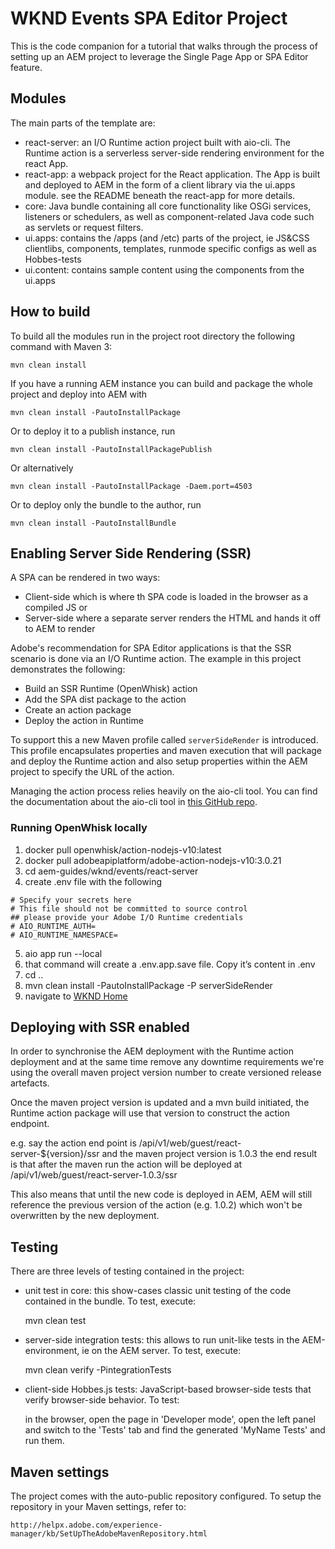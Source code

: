 # WKND Events SPA Editor Project

This is the code companion for a tutorial that walks through the process of setting up an AEM project to leverage the Single Page App or SPA Editor feature.

## Modules

The main parts of the template are:

* react-server: an I/O Runtime action project built with aio-cli. The Runtime action is a serverless server-side rendering environment for the react App.
* react-app: a webpack project for the React application. The App is built and deployed to AEM in the form of a client library via the ui.apps module. see the README beneath the react-app for more details.
* core: Java bundle containing all core functionality like OSGi services, listeners or schedulers, as well as component-related Java code such as servlets or request filters.
* ui.apps: contains the /apps (and /etc) parts of the project, ie JS&CSS clientlibs, components, templates, runmode specific configs as well as Hobbes-tests
* ui.content: contains sample content using the components from the ui.apps

## How to build

To build all the modules run in the project root directory the following command with Maven 3:

    mvn clean install

If you have a running AEM instance you can build and package the whole project and deploy into AEM with  

    mvn clean install -PautoInstallPackage
    
Or to deploy it to a publish instance, run

    mvn clean install -PautoInstallPackagePublish
    
Or alternatively

    mvn clean install -PautoInstallPackage -Daem.port=4503

Or to deploy only the bundle to the author, run

    mvn clean install -PautoInstallBundle

## Enabling Server Side Rendering (SSR)

A SPA can be rendered in two ways:

 - Client-side which is where th SPA code is loaded in the browser as a compiled JS or
 - Server-side where a separate server renders the HTML and hands it off to AEM to render

Adobe's recommendation for SPA Editor applications is that the SSR scenario is done via an I/O Runtime action. The example in this project demonstrates the following:

 - Build an SSR Runtime (OpenWhisk) action
 - Add the SPA dist package to the action
 - Create an action package
 - Deploy the action in Runtime

To support this a new Maven profile called `serverSideRender` is introduced. This profile encapsulates properties and maven execution that will package and deploy the Runtime action and also setup properties within the AEM project to specify the URL of the action.

Managing the action process relies heavily on the aio-cli tool. You can find the documentation about the aio-cli tool in [this GitHub repo](https://github.com/adobe/aio-cli).

### Running OpenWhisk locally

 1. docker pull openwhisk/action-nodejs-v10:latest
 2. docker pull adobeapiplatform/adobe-action-nodejs-v10:3.0.21
 3. cd aem-guides/wknd/events/react-server
 4. create .env file with the following
```
# Specify your secrets here
# This file should not be committed to source control
## please provide your Adobe I/O Runtime credentials
# AIO_RUNTIME_AUTH=
# AIO_RUNTIME_NAMESPACE=
```
 5. aio app run --local
 6. that command will create a .env.app.save file. Copy it’s content in .env
 7. cd ..
 8. mvn clean install -PautoInstallPackage -P serverSideRender
 9. navigate to [WKND Home](http://localhost:4502/content/wknd-events/react)

## Deploying with SSR enabled

In order to synchronise the AEM deployment with the Runtime action deployment and at the same time remove any downtime requirements we're using the overall maven project version number to create versioned release artefacts.

Once the maven project version is updated and a mvn build initiated, the Runtime action package will use that version to construct the action endpoint.

e.g. say the action end point is /api/v1/web/guest/react-server-${version}/ssr and the maven project version is 1.0.3 the end result is that after the maven run the action will be deployed at /api/v1/web/guest/react-server-1.0.3/ssr

This also means that until the new code is deployed in AEM, AEM will still reference the previous version of the action (e.g. 1.0.2) which won't be overwritten by the new deployment.

## Testing

There are three levels of testing contained in the project:

* unit test in core: this show-cases classic unit testing of the code contained in the bundle. To test, execute:

    mvn clean test

* server-side integration tests: this allows to run unit-like tests in the AEM-environment, ie on the AEM server. To test, execute:

    mvn clean verify -PintegrationTests

* client-side Hobbes.js tests: JavaScript-based browser-side tests that verify browser-side behavior. To test:

    in the browser, open the page in 'Developer mode', open the left panel and switch to the 'Tests' tab and find the generated 'MyName Tests' and run them.


## Maven settings

The project comes with the auto-public repository configured. To setup the repository in your Maven settings, refer to:

    http://helpx.adobe.com/experience-manager/kb/SetUpTheAdobeMavenRepository.html
